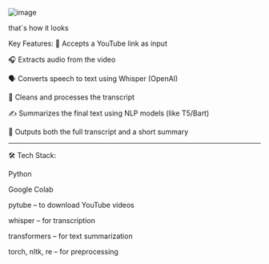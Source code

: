![image](https://github.com/user-attachments/assets/bd4f9948-ae33-4319-801c-54533622f123)

that`s how it looks 

Key Features:
🔗 Accepts a YouTube link as input

🎧 Extracts audio from the video

🗣️ Converts speech to text using Whisper (OpenAI)

🧠 Cleans and processes the transcript

✍️ Summarizes the final text using NLP models (like T5/Bart)

📄 Outputs both the full transcript and a short summary

------------------------------------------------------------------

🛠 Tech Stack:

Python

Google Colab

pytube – to download YouTube videos

whisper – for transcription

transformers – for text summarization

torch, nltk, re – for preprocessing
